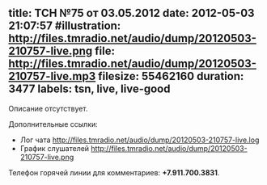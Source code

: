 title: ТСН №75 от 03.05.2012
date: 2012-05-03 21:07:57
#illustration: http://files.tmradio.net/audio/dump/20120503-210757-live.png
file: http://files.tmradio.net/audio/dump/20120503-210757-live.mp3
filesize: 55462160
duration: 3477
labels: tsn, live, live-good
---
Описание отсутствует.

Дополнительные ссылки:

- Лог чата
  http://files.tmradio.net/audio/dump/20120503-210757-live.log
- График слушателей
  http://files.tmradio.net/audio/dump/20120503-210757-live.png

Телефон горячей линии для комментариев: **+7.911.700.3831**.
